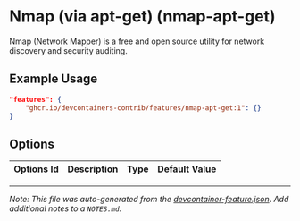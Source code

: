 
# Nmap (via apt-get) (nmap-apt-get)

Nmap (Network Mapper) is a free and open source utility for network discovery and security auditing.

## Example Usage

```json
"features": {
    "ghcr.io/devcontainers-contrib/features/nmap-apt-get:1": {}
}
```

## Options

| Options Id | Description | Type | Default Value |
|-----|-----|-----|-----|




---

_Note: This file was auto-generated from the [devcontainer-feature.json](https://github.com/devcontainers-contrib/features/blob/main/src/nmap-apt-get/devcontainer-feature.json).  Add additional notes to a `NOTES.md`._
